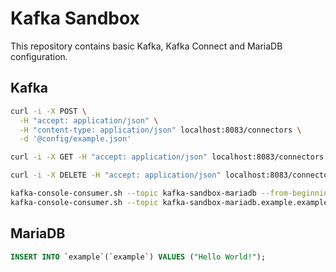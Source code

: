# Kafka Sandbox

This repository contains basic Kafka, Kafka Connect and MariaDB configuration.

## Kafka

```bash
curl -i -X POST \
  -H "accept: application/json" \
  -H "content-type: application/json" localhost:8083/connectors \
  -d '@config/example.json'

curl -i -X GET -H "accept: application/json" localhost:8083/connectors

curl -i -X DELETE -H "accept: application/json" localhost:8083/connectors/<CONNECTOR_NAME>

kafka-console-consumer.sh --topic kafka-sandbox-mariadb --from-beginning --bootstrap-server kafka-sandbox-kafka:9092
kafka-console-consumer.sh --topic kafka-sandbox-mariadb.example.example --from-beginning --bootstrap-server kafka-sandbox-kafka:9092
```

## MariaDB

```sql
INSERT INTO `example`(`example`) VALUES ("Hello World!");
```

